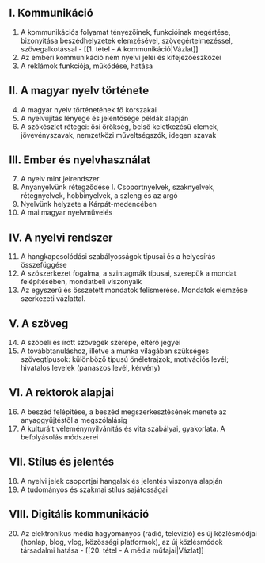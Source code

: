 ## I. Kommunikáció
1. A kommunikációs folyamat tényezőinek, funkcióinak megértése, bizonyítása beszédhelyzetek elemzésével, szövegértelmezéssel, szövegalkotással - [[1. tétel - A kommunikáció|Vázlat]]
2. Az emberi kommunikáció nem nyelvi jelei és kifejezőeszközei
3. A reklámok funkciója, működése, hatása

## II. A magyar nyelv története

4. A magyar nyelv történetének fő korszakai
5. A nyelvújítás lényege és jelentősége példák alapján
6. A szókészlet rétegei: ősi örökség, belső keletkezésű elemek, jövevényszavak, nemzetközi műveltségszók, idegen szavak

## III. Ember és nyelvhasználat

7. A nyelv mint jelrendszer
8. Anyanyelvünk rétegződése I. Csoportnyelvek, szaknyelvek, rétegnyelvek, hobbinyelvek, a szleng és az argó
9. Nyelvünk helyzete a Kárpát-medencében
10. A mai magyar nyelvművelés

## IV. A nyelvi rendszer

11. A hangkapcsolódási szabályosságok típusai és a helyesírás összefüggése
12. A szószerkezet fogalma, a szintagmák típusai, szerepük a mondat felépítésében, mondatbeli viszonyaik
13. Az egyszerű és összetett mondatok felismerése. Mondatok elemzése szerkezeti vázlattal.

## V. A szöveg

14. A szóbeli és írott szövegek szerepe, eltérő jegyei
15. A továbbtanuláshoz, illetve a munka világában szükséges szövegtípusok: különböző típusú önéletrajzok, motivációs levél; hivatalos levelek (panaszos levél, kérvény)

## VI. A rektorok alapjai

16. A beszéd felépítése, a beszéd megszerkesztésének menete az anyaggyűjtéstől a megszólalásig
17. A kulturált véleménynyilvánítás és vita szabályai, gyakorlata. A befolyásolás módszerei

## VII. Stílus és jelentés

18. A nyelvi jelek csoportjai hangalak és jelentés viszonya alapján
19. A tudományos és szakmai stílus sajátosságai

## VIII. Digitális kommunikáció

20. Az elektronikus média hagyományos (rádió, televízió) és új közlésmódjai (honlap, blog, vlog, közösségi platformok), az új közlésmódok társadalmi hatása - [[20. tétel - A média műfajai|Vázlat]]